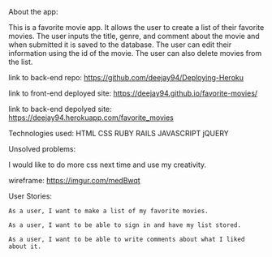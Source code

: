 About the app:

This is a favorite movie app. It allows the user to create a list of their favorite movies. The user inputs the title, genre, and comment about the movie and when submitted it is saved to the database. The user can edit their information using the id of the movie. The user can also delete movies from the list.

link to back-end repo: https://github.com/deejay94/Deploying-Heroku

link to front-end deployed site:
https://deejay94.github.io/favorite-movies/

link to back-end depolyed site:
https://deejay94.herokuapp.com/favorite_movies

Technologies used:
HTML
CSS
RUBY
RAILS
JAVASCRIPT
jQUERY

Unsolved problems:

I would like to do more css next time and use my creativity.

wireframe:
https://imgur.com/medBwqt


User Stories:

    As a user, I want to make a list of my favorite movies.

    As a user, I want to be able to sign in and have my list stored.

    As a user, I want to be able to write comments about what I liked about it.
